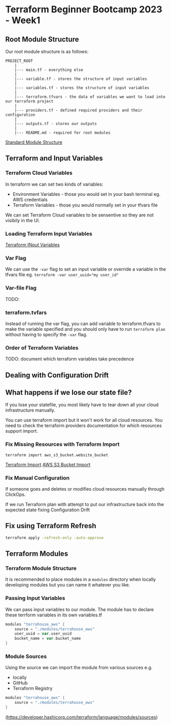 # Terraform Beginner Bootcamp 2023 - Week1
## Root Module Structure

Our root module structure is as follows:
```ascii
PROJECT_ROOT
    |
    |--- main.tf - everything else
    |
    |--- variable.tf - stores the structure of input variables
    |
    |--- variables.tf - stores the structure of input variables
    |
    |--- terraform.tfvars - the data of variables we want to load into our terraform project
    |
    |--- providers.tf - defined required providers and their configuration
    |
    |--- outputs.tf - stores our outputs
    |
    |--- README.md - required for root modules
```

[Standard Module Structure](https://developer.hashicorp.com/terraform/language/modules/develop/structure)

## Terraform and Input Variables
### Terraform Cloud Variables

In terraform we can set two kinds of variables:
- Environment Variables - those you would set in your bash terminal eg. AWS credentials
- Terraform Variables - those you would normally set in your tfvars file

We can set Terraform Cloud variables to be sensentive so they are not visibily in the UI. 

### Loading Terraform Input Variables

[Terraform INput Variables](https://developer.hashicorp.com/terraform/language/values/variables)
### Var Flag

We can use the `-var` flag to set an input variable or override a variable in the tfvars file eg. `terraform -var user_uuid="my user_id"`

### Var-file Flag

TODO:

### terraform.tvfars

Instead of running the var flag, you can add variable to terraform.tfvars to make the variable specified and you should only have to run `terraform plan` without having to specify the `-var` flag.

### Order of Terraform Variables

TODO: document which terraform variables take precedence

## Dealing with Configuration Drift

## What happens if we lose our state file?

If you lose your statefile, you most likely have to tear down all your cloud infrastructure manually. 

You can use terraform import but it won't work for all cloud resources. You need to check the terraform providers documentation for which resources support import.

### Fix Missing Resources with Terraform Import

`terraform import aws_s3_bucket.website_bucket`

[Terraform Import](https://developer.hashicorp.com/terraform/language/import)
[AWS S3 Bucket Import](https://registry.terraform.io/providers/hashicorp/aws/latest/docs/resources/s3_bucket#import)
### Fix Manual Configuration

If someone goes and deletes or modifies cloud resources manually through ClickOps.

If we run Terraform plan with attempt to put our infrastructure back into the expected state fixing Configuration Drift

## Fix using Terraform Refresh

```sh
terraform apply -refresh-only -auto-approve
```

## Terraform Modules

### Terraform Module Structure

It is recommended to place modules in a `modules` directory when locally developing modules but you can name it whatever you like.

### Passing Input Variables

We can pass input variables to our module.
The module has to declare these terrform variables in its own variables.tf

```go
modules "terrahouse_aws" {
    source = "./modules/terrahouse_aws"
    user_uuid = var.user_uuid
    bucket_name = var.bucket_name
}
```

### Module Sources

Using the source we can import the module from various sources e.g.
- locally
- GitHub
- Terraform Registry

```go
modules "terrahouse_aws" {
    source = "./modules/terrahouse_aws"
}
```
(https://developer.hashicorp.com/terraform/language/modules/sources)

